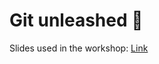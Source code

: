 # Git unleashed 🚀

Slides used in the workshop: [Link](https://statoilsrm-my.sharepoint.com/:p:/g/personal/sonso_equinor_com/EQJAd1ZDYw5LkZeWsH4OFUkBuichpQyDGU_J910c0sQtlA?e=om9bGp) 
